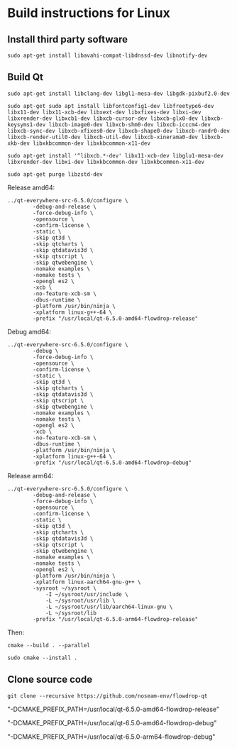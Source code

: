 # Build instructions for Linux

## Install third party software

`sudo apt-get install libavahi-compat-libdnssd-dev libnotify-dev`

## Build Qt

`sudo apt-get install libclang-dev libgl1-mesa-dev libgdk-pixbuf2.0-dev`

`sudo apt-get sudo apt install libfontconfig1-dev libfreetype6-dev libx11-dev libx11-xcb-dev libxext-dev libxfixes-dev libxi-dev libxrender-dev libxcb1-dev libxcb-cursor-dev libxcb-glx0-dev libxcb-keysyms1-dev libxcb-image0-dev libxcb-shm0-dev libxcb-icccm4-dev libxcb-sync-dev libxcb-xfixes0-dev libxcb-shape0-dev libxcb-randr0-dev libxcb-render-util0-dev libxcb-util-dev libxcb-xinerama0-dev libxcb-xkb-dev libxkbcommon-dev libxkbcommon-x11-dev`

`sudo apt-get install '^libxcb.*-dev' libx11-xcb-dev libglu1-mesa-dev libxrender-dev libxi-dev libxkbcommon-dev libxkbcommon-x11-dev`

`sudo apt-get purge libzstd-dev`

Release amd64:
```
../qt-everywhere-src-6.5.0/configure \
        -debug-and-release \
        -force-debug-info \
        -opensource \
        -confirm-license \
        -static \
        -skip qt3d \
        -skip qtcharts \
        -skip qtdatavis3d \
        -skip qtscript \
        -skip qtwebengine \
        -nomake examples \
        -nomake tests \
        -opengl es2 \
        -xcb \
		-no-feature-xcb-sm \
		-dbus-runtime \
        -platform /usr/bin/ninja \
        -xplatform linux-g++-64 \
        -prefix "/usr/local/qt-6.5.0-amd64-flowdrop-release"
```

Debug amd64:
```
../qt-everywhere-src-6.5.0/configure \
        -debug \
        -force-debug-info \
        -opensource \
        -confirm-license \
        -static \
        -skip qt3d \
        -skip qtcharts \
        -skip qtdatavis3d \
        -skip qtscript \
        -skip qtwebengine \
        -nomake examples \
        -nomake tests \
        -opengl es2 \
        -xcb \
		-no-feature-xcb-sm \
		-dbus-runtime \
        -platform /usr/bin/ninja \
        -xplatform linux-g++-64 \
        -prefix "/usr/local/qt-6.5.0-amd64-flowdrop-debug"
```

Release arm64:
```
../qt-everywhere-src-6.5.0/configure \
        -debug-and-release \
        -force-debug-info \
        -opensource \
        -confirm-license \
        -static \
        -skip qt3d \
        -skip qtcharts \
        -skip qtdatavis3d \
        -skip qtscript \
        -skip qtwebengine \
        -nomake examples \
        -nomake tests \
        -opengl es2 \
        -platform /usr/bin/ninja \
        -xplatform linux-aarch64-gnu-g++ \
        -sysroot ~/sysroot \
            -I ~/sysroot/usr/include \
            -L ~/sysroot/usr/lib \
            -L ~/sysroot/usr/lib/aarch64-linux-gnu \
            -L ~/sysroot/lib
        -prefix "/usr/local/qt-6.5.0-arm64-flowdrop-release"
```

Then:

`cmake --build . --parallel`

`sudo cmake --install .`

## Clone source code

`git clone --recursive https://github.com/noseam-env/flowdrop-qt`

"-DCMAKE_PREFIX_PATH=/usr/local/qt-6.5.0-amd64-flowdrop-release"

"-DCMAKE_PREFIX_PATH=/usr/local/qt-6.5.0-amd64-flowdrop-debug"

"-DCMAKE_PREFIX_PATH=/usr/local/qt-6.5.0-arm64-flowdrop-debug"
